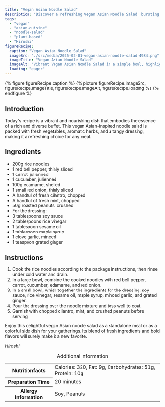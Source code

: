 ```yaml
---
title: "Vegan Asian Noodle Salad"
description: "Discover a refreshing Vegan Asian Noodle Salad, bursting with fresh veggies, herbs, and a tangy dressing. Perfect as a meal or side dish!"
tags:
  - "vegan"
  - "asian-cuisine"
  - "noodle-salad"
  - "plant-based"
  - "Hiroshi"
figureRecipe: 
  caption: "Vegan Asian Noodle Salad"
  imageSrc: "./src/media/2025-02-01-vegan-asian-noodle-salad-4984.png"
  imageTitle: "Vegan Asian Noodle Salad"
  imageAlt: "Vibrant Vegan Asian Noodle Salad in a simple bowl, highlighted by colorful vegetables and peanuts, on a minimalistic buffet table with refined natural decor."
  loading: "eager"
---
```


{% figure figureRecipe.caption %}
{% picture figureRecipe.imageSrc, figureRecipe.imageTitle, figureRecipe.imageAlt, figureRecipe.loading %}
{% endfigure %}

## Introduction

Today's recipe is a vibrant and nourishing dish that embodies the essence of a rich and diverse buffet. This vegan Asian-inspired noodle salad is packed with fresh vegetables, aromatic herbs, and a tangy dressing, making it a refreshing choice for any meal.

## Ingredients

- 200g rice noodles
- 1 red bell pepper, thinly sliced
- 1 carrot, julienned
- 1 cucumber, julienned
- 100g edamame, shelled
- 1 small red onion, thinly sliced
- A handful of fresh cilantro, chopped
- A handful of fresh mint, chopped
- 50g roasted peanuts, crushed
- For the dressing:
- 3 tablespoons soy sauce
- 2 tablespoons rice vinegar
- 1 tablespoon sesame oil
- 1 tablespoon maple syrup
- 1 clove garlic, minced
- 1 teaspoon grated ginger

## Instructions

1. Cook the rice noodles according to the package instructions, then rinse under cold water and drain.
2. In a large bowl, combine the cooked noodles with red bell pepper, carrot, cucumber, edamame, and red onion.
3. In a small bowl, whisk together the ingredients for the dressing: soy sauce, rice vinegar, sesame oil, maple syrup, minced garlic, and grated ginger.
4. Pour the dressing over the noodle mixture and toss well to coat.
5. Garnish with chopped cilantro, mint, and crushed peanuts before serving.

Enjoy this delightful vegan Asian noodle salad as a standalone meal or as a colorful side dish for your gatherings. Its blend of fresh ingredients and bold flavors will surely make it a new favorite.

*Hiroshi*

<table><caption class='sr-only'>Additional Information</caption><tr><th>Nutritionfacts</th><td>Calories: 320, Fat: 9g, Carbohydrates: 51g, Protein: 10g&nbsp;</td></tr><tr><th>Preparation Time</th><td>20 minutes&nbsp;</td></tr><tr><th>Allergy Information</th><td>Soy, Peanuts&nbsp;</td></tr></table>

